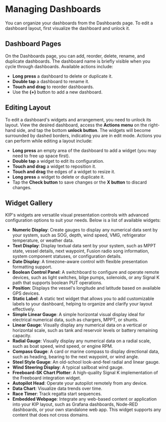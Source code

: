 # Managing Dashboards
You can organize your dashboards from the Dashboards page. To edit a dashboard layout, first visualize the dashboard and unlock it.

## Dashboard Pages
On the Dashboards page, you can add, reorder, delete, rename, and duplicate dashboards. The dashboard name is briefly visible when you cycle through dashboards. Available actions include:
- **Long press** a dashboard to delete or duplicate it.
- **Double tap** a dashboard to rename it.
- **Touch and drag** to reorder dashboards.
- Use the **(+)** button to add a new dashboard.

## Editing Layout
To edit a dashboard's widgets and arrangement, you need to unlock its layout. View the desired dashboard, access the **Actions menu** on the right-hand side, and tap the bottom **unlock button**. The widgets will become surrounded by dashed borders, indicating you are in edit mode. Actions you can perform while editing a layout include:
- **Long press** an empty area of the dashboard to add a widget (you may need to free up space first).
- **Double tap** a widget to edit its configuration.
- **Touch and drag** a widget to reposition it.
- **Touch and drag** the edges of a widget to resize it.
- **Long press** a widget to delete or duplicate it.
- Tap the **Check button** to save changes or the **X button** to discard changes.

## Widget Gallery
KIP's widgets are versatile visual presentation controls with advanced configuration options to suit your needs. Below is a list of available widgets:

- **Numeric Display**: Create gauges to display any numerical data sent by your system, such as SOG, depth, wind speed, VMG, refrigerator temperature, or weather data.
- **Text Display**: Display textual data sent by your system, such as MPPT state, vessel details, next waypoint, Fusion radio song information, system component statuses, or configuration details.
- **Date Display**: A timezone-aware control with flexible presentation formatting support.
- **Boolean Control Panel**: A switchboard to configure and operate remote devices, such as light switches, bilge pumps, solenoids, or any Signal K path that supports boolean PUT operations.
- **Position**: Displays the vessel's longitude and latitude based on available GPS devices.
- **Static Label**: A static text widget that allows you to add customizable labels to your dashboard, helping to organize and clarify your layout effectively.
- **Simple Linear Gauge**: A simple horizontal visual display ideal for electrical numerical data, such as chargers, MPPT, or shunts.
- **Linear Gauge**: Visually display any numerical data on a vertical or horizontal scale, such as tank and reservoir levels or battery remaining capacity.
- **Radial Gauge**: Visually display any numerical data on a radial scale, such as boat speed, wind speed, or engine RPM.
- **Compass Gauge**: A card or marine compass to display directional data, such as heading, bearing to the next waypoint, or wind angle.
- **Steel Style Gauge**: An old-school look-and-feel radial and linear gauge.
- **Wind Steering Display**: A typical sailboat wind gauge.
- **Freeboard-SK Chart Plotter**: A high-quality Signal K implementation of the Freeboard integration widget.
- **Autopilot Head**: Operate your autopilot remotely from any device.
- **Data Chart**: Visualize data trends over time.
- **Race Timer**: Track regatta start sequences.
- **Embedded Webpage**: Integrate any web-based content or application into your KIP layout, such as Grafana dashboards, Node-RED dashboards, or your own standalone web app. This widget supports any content that does not cross domains.
